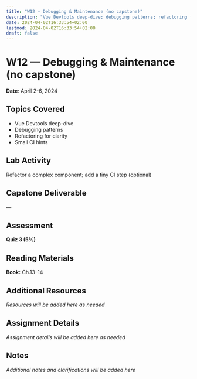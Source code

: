 ```yaml
---
title: "W12 — Debugging & Maintenance (no capstone)"
description: "Vue Devtools deep-dive; debugging patterns; refactoring for clarity; small CI hints"
date: 2024-04-02T16:33:54+02:00
lastmod: 2024-04-02T16:33:54+02:00
draft: false
---
```


# W12 — Debugging & Maintenance (no capstone)

**Date**: April 2-6, 2024

## Topics Covered
- Vue Devtools deep-dive
- Debugging patterns
- Refactoring for clarity
- Small CI hints

## Lab Activity
Refactor a complex component; add a tiny CI step (optional)

## Capstone Deliverable
—

## Assessment
**Quiz 3 (5%)**

## Reading Materials
**Book:** Ch.13–14

## Additional Resources
*Resources will be added here as needed*

## Assignment Details
*Assignment details will be added here as needed*

## Notes
*Additional notes and clarifications will be added here*
